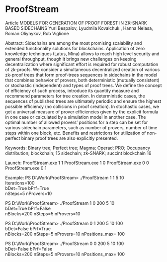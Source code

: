 # ProofStream

Article
MODELS FOR GENERATION OF PROOF FOREST IN ZK-SNARK BASED SIDECHAINS
Yuri Bespalov, Lyudmila Kovalchuk , Hanna Nelasa, Roman Oliynykov, Rob Viglione


Abstract:
Sidechains are among the most promising scalability and extended functionality solutions for blockchains. Application of zero knowledge techniques (Latus, Mina) allows to reach high level security and general throughput, though it brings new challenges on keeping decentralization where significant effort is required for robust computation of zk-proofs. We consider a simultaneous decentralized creation of various zk-proof trees that form proof-trees sequences in sidechains in the model that combines behavior of provers, both deterministic (mutually consistent) or stochastic (independent) and types of proof trees. We define the concept of efficiency of such process, introduce its quantity measure and recommend parameters for tree creation. In deterministic cases, the sequences of published trees are ultimately periodic and ensure the highest possible efficiency (no collisions in proof creation). In stochastic cases, we get a universal measure of prover efficiencies given by the explicit formula in one case or calculated by a simulation model in another case. The optimal number of allowed provers’ positions for a step can be set for various sidechain parameters, such as number of provers, number of time steps within one block, etc. Benefits and restrictions for utilization of non-perfect binary proof trees are also explicitly presented. 

Keywords:
Binary tree; Perfect tree; Magma; Operad; PRO; Occupancy distribution; blockchain; 15
sidechain; zk-SNARK; succint blockchain 16



Launch:
ProofStream.exe 1 1 <number of steps in block> <number of provers>
ProofStream.exe 1 0 <number of blocks> <number of steps in block> <number of provers>
ProofStream.exe 0 0 <number of blocks> <number of steps in block> <number of proovers> <number of positions>                      
ProofStream.exe 0 1 <number of blocks> <number of steps in block> <number of proovers> <number of positions>


Example:
PS D:\Work\ProofStream> ./ProofStream 1 1 5 10                      
Iterations=100                                                      
bDet=True  bPrf=True                                                
nSteps=5 nProvers=10

PS D:\Work\ProofStream> ./ProofStream 1 0 200 5 10                                                      
bDet=True  bPrf=False                                                                                   
nBlocks=200 nSteps=5 nProvers=10

PS D:\Work\ProofStream> ./ProofStream 0 1 200 5 10 100              
bDet=False  bPrf=True                                               
nBlocks=200 nSteps=5 nProvers=10 nPositions_max= 100  

PS D:\Work\ProofStream> ./ProofStream 0 0 200 5 10 100              
bDet=False  bPrf=False                                              
nBlocks=200 nSteps=5 nProvers=10 nPositions_max= 100 
